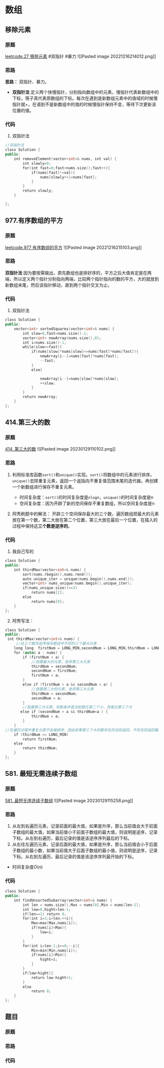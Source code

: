 # 数组
## 移除元素
### 原题
[leetcode.27 移除元素](https://leetcode.cn/problems/remove-element/) #双指针 #暴力 
![[Pasted image 20221216214012.png]]
### 思路
**思路：** 双指针、暴力。
- **双指针法** 
定义两个快慢指针，分别指向数组中的元素，慢指针代表新数组中的下标，筷子真代表原数组的下标。每次在遇到是新数组元素中的值域的时候慢指针就+，在语到不是新数组中的值的时候慢指针保持不变，等待下次更新该位置的值。

### 代码
1. 双指针法
```c++
//双指针法
class Solution {
public:
    int removeElement(vector<int>& nums, int val) {
        int slowly=0;
        for(int fast=0;fast<nums.size();fast++){
            if(nums[fast]!=val){
                nums[slowly++]=nums[fast];
            }
        }
        return slowly;
    }

};
```


## 977.有序数组的平方
### 原题
[leetcode.977 有序数组的平方](https://leetcode.cn/problems/squares-of-a-sorted-array/) 
![[Pasted image 20221216215103.png]]

### 思路
**双指针法** 
因为要按需输出，原先数组也是排好序的，平方之后大值肯定是在两端，所以定义两个指针分别指向两端，比较两个指针指向的数的平方，大的就放到新数组末尾，然后该指针移动，直到两个指针交叉为止。

### 代码
1. 双指针法
```c++
class Solution {
public:
    vector<int> sortedSquares(vector<int>& nums) {
        int slow=0,fast=nums.size()-1;
        vector<int> newArray(nums.size(),0); 
        int i=nums.size()-1;
        while(slow<=fast){
            if(nums[slow]*nums[slow]<=nums[fast]*nums[fast]){
                newArray[i--]=nums[fast]*nums[fast];
                --fast;
            }
            else{

                newArray[i--]=nums[slow]*nums[slow];
                ++slow;
            }
        }
        return newArray;
    }
};
```

## 414.第三大的数
### 原题
 [414. 第三大的数](https://leetcode.cn/problems/third-maximum-number/)
![[Pasted image 20230129110102.png]]

### 思路
1. 利用标准库函数`sort()`和`unique()`实现。`sort()`将数组中的元素进行排序。`unique()`去除重复元素，返回一个返指向不重复值范围末尾的迭代器。再创建一个新数组进行保存不重复元素。
	- 时间复杂度：`sort()`的时间复杂度是`nlogn`，`unique()`的时间复杂度是n
	- 空间复杂度：因为开辟了新的空间保存不重复数组，所以空间复杂度是n

2. 阿秀刷题中的解法：
开辟三个空间保存最大的三个数，遍历数组把最大的元素放在第一个数，第二大放在第二个位置，第三大放在最后一个位置，在插入的过程中保持这**三个数是逆序的**。



### 代码
1. 我自己写的 
```c++
class Solution {
public:
    int thirdMax(vector<int>& nums) {
        sort(nums.rbegin(),nums.rend());
        auto unique_iter = unique(nums.begin(),nums.end());
        vector<int> nums_unique(nums.begin(),unique_iter);
        if(nums_unique.size()>=3)
            return nums[2];
        else
            return nums[0];
    }
};
```

2. 阿秀写法：
```c++
class Solution {
public:
 int thirdMax(vector<int>& nums) {
	 //这三个数将逆序保存数组中不同的三个最大元素
    long long  firstNum = LONG_MIN,secondNum = LONG_MIN,thirdNum = LONG_MIN;
    for (auto& a : nums) {
        if (firstNum < a) { 
	        //放置最大的元素，舍弃第三大元素
            thirdNum = secondNum;
            secondNum = firstNum;
            firstNum = a; 
        }
        else if (firstNum > a && secondNum < a) { 
	        //放置第二大的元素，舍弃第三大元素
            thirdNum = secondNum;
            secondNum = a; 
        }
        //放置第三大元素，判断条件是当前数比第二个小，但是比第三个大
       else if (secondNum > a && thirdNum<a ) { 
            thirdNum = a; 
        }
    }
//在遍历过程中重复元素不会被排序，因此如果第三个大的数存在的话则返回，不存在则返回最大的数。
    if (thirdNum == LONG_MIN)
        return firstNum;
    else
        return thirdNum;
    }
};
```

## 581. 最短无需连续子数组

### 原题
[581. 最短无序连续子数组](https://leetcode.cn/problems/shortest-unsorted-continuous-subarray/)
![[Pasted image 20230129115258.png]]

### 思路
1. 从左到右遍历元素，记录前面的最大值，如果是升序，那么当前值会大于前面子数组的最大值，如果当前值小于前面子数组的最大值，则说明是逆序，记录下标。从左到右遍历，最后记录的值是该逆序序列最后的下标。
2. 从右往左遍历元素，记录后面的最大值，如果是升序，那么当前值会小于后面子数组的最小数，如果当前值大于后面子数组的最小值，则说明是逆序，记录下标。从右到左遍历，最后记录的值是该逆序序列最开始的下标。
- 时间复杂度$O(n)$

### 代码
```c++
class Solution {
public:
    int findUnsortedSubarray(vector<int>& nums) {
        int len = nums.size(),Max = nums[0],Min = nums[len-1];
        int low=0,hight=len-1;
        if(len==1) return 0;
        for(int i=1;i<len;++i){
            Max=max(Max,nums[i]);
            if(nums[i]<Max){
                low=i;
            }
        }
        for(int i=len-1;i>=0;--i){
            Min=min(Min,nums[i]);
            if(nums[i]>Min){
                hight=i;
            }
        }
        if(low>hight){
            return low-hight+1;
        }
        else
            return 0;
    }
};
```

## 题目

### 原题

### 思路

### 代码
